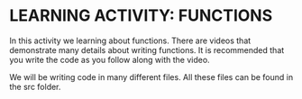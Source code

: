 # LEARNING ACTIVITY: FUNCTIONS

In this activity we learning about functions. There are videos that demonstrate many details about writing functions.
It is recommended that you write the code as you follow along with the video.

We will be writing code in many different files. All these files can be found in the src 
folder.

